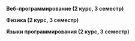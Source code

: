 <b>Веб-программирование (2 курс, 3 семестр)</b>

<b>Физика (2 курс, 3 семестр)</b>

<b>Языки программирования (2 курс, 3 семестр)</b>
